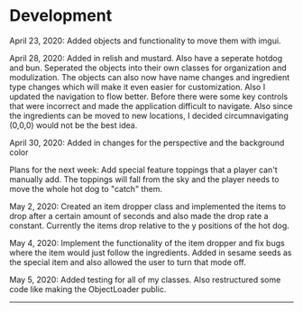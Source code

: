 # Development
April 23, 2020:
Added objects and functionality to move them with imgui.

April 28, 2020:
Added in relish and mustard. Also have a seperate hotdog and bun. Seperated the objects into their own classes 
for organization and modulization. The objects can also now have name changes and ingredient type changes
which will make it even easier for customization. 
Also I updated the navigation to flow better. Before there were some key controls that were incorrect and
made the application difficult to navigate. Also since the ingredients can be moved to new locations, 
I decided circumnavigating (0,0,0) would not be the best idea. 

April 30, 2020: Added in changes for the perspective and the background color


Plans for the next week:
Add special feature toppings that a player can't manually add. The toppings will fall
from the sky and the player needs to move the whole hot dog to "catch" them. 

May 2, 2020: Created an item dropper class and implemented the items to drop after a certain amount
of seconds and also made the drop rate a constant. Currently the items drop relative to the y positions of the
hot dog. 

May 4, 2020: Implement the functionality of the item dropper and fix bugs where
the item would just follow the ingredients. Added in sesame seeds as the special item
and also allowed the user to turn that mode off. 

May 5, 2020: Added testing for all of my classes. Also restructured some code like making the ObjectLoader public. 

---
